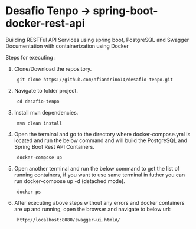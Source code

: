 # Desafio Tenpo ->  spring-boot-docker-rest-api
Building RESTFul API Services using spring boot, PostgreSQL and Swagger Documentation with containerization using Docker

Steps for executing :

1. Clone/Download the repository.

   		git clone https://github.com/nfiandrino14/desafio-tenpo.git

2. Navigate to folder project.

   		cd desafio-tenpo

3. Install mvn dependencies.

		mvn clean install

4. Open the terminal and go to the directory where docker-compose.yml is located and run the below command and will build the PostgreSQL and Spring Boot Rest API Containers.

   		docker-compose up

5. Open another terminal and run the below command to get the list of running containers, if you want to use same terminal in futher you can run docker-compose up -d (detached mode).

   		docker ps

5. After executing above steps without any errors and docker containers are up and running, open the browser and navigate to below url:

   		http://localhost:8080/swagger-ui.html#/


